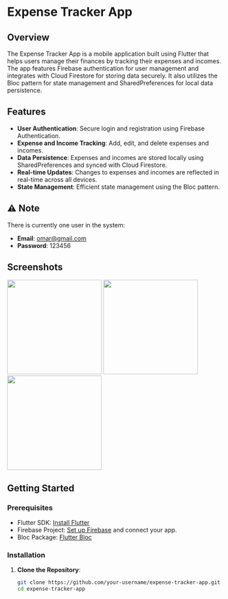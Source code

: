 # Expense Tracker App

## Overview

The Expense Tracker App is a mobile application built using Flutter that helps users manage their finances by tracking their expenses and incomes. The app features Firebase authentication for user management and integrates with Cloud Firestore for storing data securely. It also utilizes the Bloc pattern for state management and SharedPreferences for local data persistence.

## Features

- **User Authentication**: Secure login and registration using Firebase Authentication.
- **Expense and Income Tracking**: Add, edit, and delete expenses and incomes.
- **Data Persistence**: Expenses and incomes are stored locally using SharedPreferences and synced with Cloud Firestore.
- **Real-time Updates**: Changes to expenses and incomes are reflected in real-time across all devices.
- **State Management**: Efficient state management using the Bloc pattern.

## ⚠️ Note

There is currently one user in the system:

- **Email**: omar@gmail.com
- **Password**: 123456

## Screenshots
<img src="https://github.com/user-attachments/assets/291f6827-571a-480a-9a7a-d2cb568e9e71" width="220">
<img src="https://github.com/user-attachments/assets/ab1d5895-74d5-4969-930c-6774f011dd2f" width="220">
<img src="https://github.com/user-attachments/assets/1ad006fc-1971-461f-8d4d-f1df1d51d9a4" width="220">

## Getting Started

### Prerequisites

- Flutter SDK: [Install Flutter](https://flutter.dev/docs/get-started/install)
- Firebase Project: [Set up Firebase](https://firebase.google.com/docs/flutter/setup) and connect your app.
- Bloc Package: [Flutter Bloc](https://bloclibrary.dev/#/gettingstarted)

### Installation

1. **Clone the Repository**:

   ```bash
   git clone https://github.com/your-username/expense-tracker-app.git
   cd expense-tracker-app
